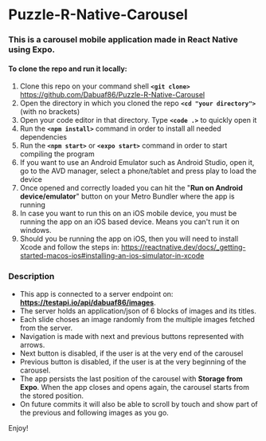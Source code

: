# Puzzle-R-Native-Carousel
### This is a carousel mobile application made in React Native using Expo.

#### To clone the repo and run it locally:

1. Clone this repo on your command shell **`<git clone>`** https://github.com/Dabuaf86/Puzzle-R-Native-Carousel
1. Open the directory in which you cloned the repo **`<cd "your directory">`** (with no brackets)
1. Open your code editor in that directory. Type **`<code .>`** to quickly open it
1. Run the **`<npm install>`**  command in order to install all needed dependencies
1. Run the **`<npm start>`** or **`<expo start>`** command in order to start compiling the program
1. If you want to use an Android Emulator such as Android Studio, open it, go to the AVD manager, select a phone/tablet and press play to load the device
1. Once opened and correctly loaded you can hit the "**Run on Android device/emulator**" button on your Metro Bundler where the app is running
1. In case you want to run this on an iOS mobile device, you must be running the app on an iOS based device. Means you can't run it on windows.
1. Should you be running the app on iOS, then you will need to install Xcode and follow the steps in: https://reactnative.dev/docs/_getting-started-macos-ios#installing-an-ios-simulator-in-xcode


### Description
* This app is connected to a server endpoint on: **https://testapi.io/api/dabuaf86/images**.
* The server holds an application/json of 6 blocks of images and its titles.
* Each slide choses an image randomly from the multiple images fetched from the server.
* Navigation is made with next and previous buttons represented with arrows.
* Next button is disabled, if the user is at the very end of the carousel
* Previous button is disabled, if the user is at the very beginning of the carousel.
* The app persists the last position of the carousel with **Storage from Expo**. When the app closes and opens again, the carousel starts from the stored position.
* On future commits it will also be able to scroll by touch and show part of the previous and following images as you go.

Enjoy!
